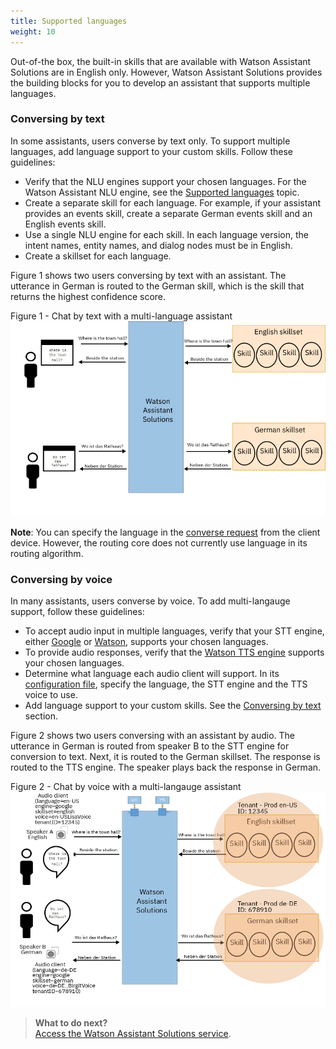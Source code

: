 ```yaml
---
title: Supported languages
weight: 10
---
```

Out-of-the box, the built-in skills that are available with Watson Assistant Solutions are in English only.  However, Watson Assistant Solutions provides the building blocks for you to develop an assistant that supports multiple languages. 

### Conversing by text

In some assistants, users converse by text only.  To support multiple languages, add language support to your custom skills.  Follow these guidelines:

- Verify that the NLU engines support your chosen languages.  For the Watson Assistant NLU engine, see the [Supported languages](https://console.bluemix.net/docs/services/conversation/lang-support.html#changing-a-workspace-language) topic.
- Create a separate skill for each language.  For example, if your assistant provides an events skill, create a separate German events skill and an English events skill. 
- Use a single NLU engine for each skill. In each language version, the intent names, entity names, and dialog nodes must be in English.
- Create a skillset for each language.

Figure 1 shows two users conversing by text with an assistant.  The utterance in German is routed to the German skill, which is the skill that returns the highest confidence score. 

Figure 1 - Chat by text with a multi-language assistant
![Routing by text](languages_text.png)

**Note**: You can specify the language in the [converse request](https://watson-personal-assistant.github.io/developer/reference/JSON_formats/#1-converse-request-from-a-client-device-to-the-routing-core) from the client device. However, the routing core does not currently use language in its routing algorithm.

### Conversing by voice

In many assistants, users converse by voice.  To add multi-langauge support, follow these guidelines:

- To accept audio input in multiple languages, verify that your STT engine, either [Google](ttps://cloud.google.com/speech-to-text/docs/languages) or [Watson](https://console.bluemix.net/docs/services/speech-to-text/index.html#about), supports your chosen languages.
- To provide audio responses, verify that the [Watson TTS engine](https://console.bluemix.net/docs/services/text-to-speech/http.html#voices) supports your chosen languages. 
- Determine what language each audio client will support. In its [configuration file](https://watson-personal-assistant.github.io/developer/audio/config_properties/), specify the language, the STT engine and the TTS voice to use.
- Add language support to your custom skills. See the [Conversing by text](#conversing-by-text) section.

Figure 2 shows two users conversing with an assistant by audio.  The utterance in German is routed from speaker B to the STT engine for conversion to text. Next, it is routed to the German skillset.  The response is routed to the TTS engine.  The speaker plays back the response in German.


Figure 2 - Chat by voice with a multi-langauge assistant
![Routing by text](languages2.png)

> **What to do next?**<br/>
[Access the Watson Assistant Solutions service]({{site.baseurl}}/get-started/get-api-key).
